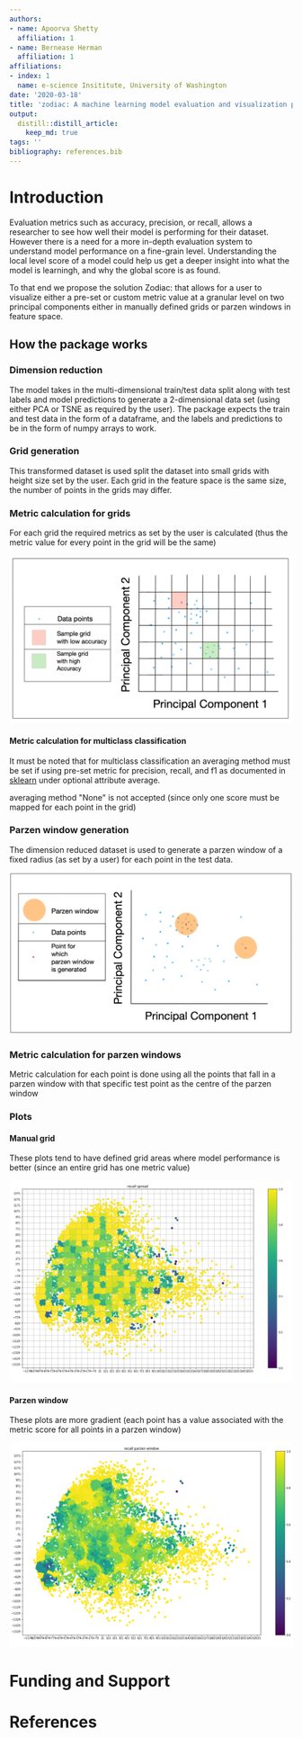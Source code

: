 ```yaml
---
authors:
- name: Apoorva Shetty
  affiliation: 1
- name: Bernease Herman
  affiliation: 1
affiliations:
- index: 1
  name: e-science Insititute, University of Washington
date: '2020-03-18'
title: 'zodiac: A machine learning model evaluation and visualization package'
output:
  distill::distill_article:
    keep_md: true
tags: ''
bibliography: references.bib
---
```




# Introduction

Evaluation metrics such as accuracy, precision, or recall, allows a researcher to see how well their model is performing for their dataset. However there is a need for a more in-depth evaluation system to understand model performance on a fine-grain level. Understanding the local level score of a model could help us get a deeper insight into what the model is learningh, and why the global score is as found. 

To that end we propose the solution Zodiac: that allows for a user to visualize either a pre-set or custom metric value at a granular level on two principal components either in manually defined grids or parzen windows in feature space.

## How the package works

### Dimension reduction

The model takes in the multi-dimensional train/test data split along with test labels and model predictions to generate a 2-dimensional data set (using either PCA or TSNE as required by the user). The package expects the train and test data in the form of a dataframe, and the labels and predictions to be in the form of numpy arrays to work.

### Grid generation

This transformed dataset is used split the dataset into small grids with height size set by the user. Each grid in the feature space is the same size, the number of points in the grids may differ.

### Metric calculation for grids

For each grid the required metrics as set by the user is calculated (thus the metric value for every point in the grid will be the same) 

![Manual Grids](images/manual_grid.png)

#### Metric calculation for multiclass classification

It must be noted that for multiclass classification an averaging method must be set if using pre-set metric for precision, recall, and f1 as documented in [sklearn](https://scikit-learn.org/stable/modules/generated/sklearn.metrics.f1_score.html) under optional attribute average.

averaging method "None" is not accepted (since only one score must be mapped for each point in the grid)

### Parzen window generation

The dimension reduced dataset is used to generate a parzen window of a fixed radius (as set by a user) for each point in the test data. 

![Parzen Windows](images/parzen_window.png)

### Metric calculation for parzen windows

Metric calculation for each point is done using all the points that fall in a parzen window with that specific test point as the centre of the parzen window

### Plots

#### Manual grid 

These plots tend to have defined grid areas where model performance is better (since an entire grid has one metric value)

![Manual Grid Plots](images/manual_grid_plot.png)

#### Parzen window

These plots are more gradient (each point has a value associated with the metric score for all points in a parzen window)

![Parzen Plots](images/parzen_plot.png)


# Funding and Support


# References
